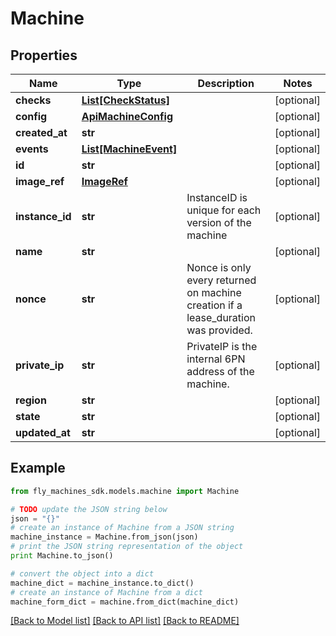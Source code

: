 # Machine


## Properties
Name | Type | Description | Notes
------------ | ------------- | ------------- | -------------
**checks** | [**List[CheckStatus]**](CheckStatus.md) |  | [optional] 
**config** | [**ApiMachineConfig**](ApiMachineConfig.md) |  | [optional] 
**created_at** | **str** |  | [optional] 
**events** | [**List[MachineEvent]**](MachineEvent.md) |  | [optional] 
**id** | **str** |  | [optional] 
**image_ref** | [**ImageRef**](ImageRef.md) |  | [optional] 
**instance_id** | **str** | InstanceID is unique for each version of the machine | [optional] 
**name** | **str** |  | [optional] 
**nonce** | **str** | Nonce is only every returned on machine creation if a lease_duration was provided. | [optional] 
**private_ip** | **str** | PrivateIP is the internal 6PN address of the machine. | [optional] 
**region** | **str** |  | [optional] 
**state** | **str** |  | [optional] 
**updated_at** | **str** |  | [optional] 

## Example

```python
from fly_machines_sdk.models.machine import Machine

# TODO update the JSON string below
json = "{}"
# create an instance of Machine from a JSON string
machine_instance = Machine.from_json(json)
# print the JSON string representation of the object
print Machine.to_json()

# convert the object into a dict
machine_dict = machine_instance.to_dict()
# create an instance of Machine from a dict
machine_form_dict = machine.from_dict(machine_dict)
```
[[Back to Model list]](../README.md#documentation-for-models) [[Back to API list]](../README.md#documentation-for-api-endpoints) [[Back to README]](../README.md)



